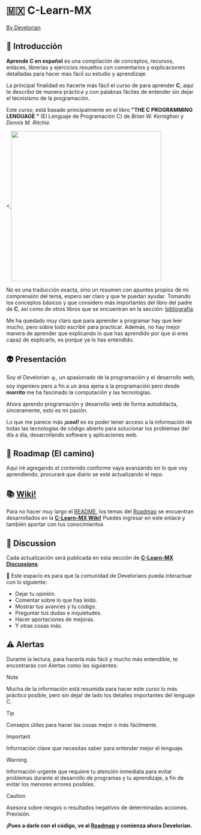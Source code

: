 # :mexico: C-Learn-MX

[By Develorian](https://twitter.com/Develorian_)

<!-- ![image]({https://img.shields.io/badge/Twitter-1DA1F2?style=for-the-badge&logo=twitter&logoColor=white}) -->

<!-- (https://img.shields.io/badge/X-000000?style=for-the-badge&logo=x&logoColor=white) -->

## :space_invader: Introducción

**Aprende C en español** es una compilación de conceptos, recursos, enlaces, librerías y ejercicios resueltos con comentarios y explicaciones detalladas para hacer más fácil su estudio y aprendizaje.

La principal finalidad es hacerte más fácil el curso de para aprender **C**, aquí te describo de manera práctica y con palabras fáciles de entender sin dejar el tecnisismo de la programación.

Este _curso_, está basado principalmente en el libro **"THE C PROGRAMMING LENGUAGE "** (El Lenguaje de Programación C) de _Brian W. Kernighan_ y _Dennis M. Ritchie_.

<!--![Portada del libro: THE C PROGRAMMING LENGUAGE, El lenguaje de programación C, traducción al español](https://www.cc4e.com/book/pages/front.jpg)-->

<<a href="https://www.cc4e.com/book/toc.md" target=blank> <img height="400px" align="center" src="https://www.cc4e.com/book/pages/front.jpg"></a>
<br>

No es una traducción exacta, sino un resumen con apuntes propios de mi comprensión del tema, espero ser claro y que te puedan ayudar. Tomando los conceptos básicos y que considero más importantes del libro del padre de **C**, así como de otros libros que se encuentran en la sección: [bibliografía](bibliografia).

Me ha quedado muy claro que para aprender a programar hay que leer mucho, pero sobre todo escribir para practicar. Además, no hay mejor manera de aprender que explicando lo que has aprendido por que si eres capaz de explicarlo, es porque ya lo has entendido.

## :alien: Presentación

Soy el Develorian 🛸, un apasionado de la programación y el desarrollo web, soy ingeniero pero a fin a un área ajena a la programación pero desde **_morrito_** me ha fascinado la computación y las tecnologías.

Ahora aprendo programación y desarrollo web de forma autodidacta, sinceramente, esto es mi pasión.

Lo que me parece más **_¡cool!_** es es poder tener acceso a la información de todas las tecnologías de código abierto para solucionar los problemas del día a día, desarrollando software y aplicaciones web.

## :rocket: Roadmap (El camino)

Aquí iré agregando el contenido conforme vaya avanzando en lo que voy aprendiendo, procuraré que diario se esté actualizando el repo.

<!-- Cómo se va a llevar a cabo el aprendizaje, basado en el libro, agragando ejercicios extras como ejemplos resueltos y unos para resolver para que suban en discusiones dudas de cómo hacerlo. -->

## :books: [Wiki!](https://github.com/develorian/C-Learn-MX/wiki)

Para no hacer muy largo el [README](README.md), los temas del [Roadmap](#rocket-roadmap-el-camino) se encuentran desarrollados en la **[C-Learn-MX Wiki!](https://github.com/develorian/C-Learn-MX/wiki)** Puedes ingresar en este enlace y también aportar con tus conocimientos

## :thread: Discussion

Cada actualización será publicada en esta sección de **[C-Learn-MX Discussions](https://github.com/develorian/C-Learn-MX/discussions)**.

:speech_balloon: Este espacio es para que la comunidad de Develorians pueda interactuar con lo siguiente:

- Dejar tu opinión.
- Comentar sobre lo que has leído.
- Mostrar tus avances y tu código.
- Preguntar tus dudas e inquietudes.
- Hacer aportaciones de mejoras.
- Y otras cosas más.

## :warning: Alertas

Durante la lectura, para hacerla más fácil y mucho más entendible, te encontrarás con Alertas como las siguientes:

> [!NOTE]
> Mucha de la información está resumida para hacer este curso lo más práctico posible, pero sin dejar de lado los detalles importantes del lenguaje C.

> [!TIP]
> Consejos útiles para hacer las cosas mejor o más fácilmente.

> [!IMPORTANT]
> Información clave que necesitas saber para entender mejor el lenguaje.

> [!WARNING]
> Información urgente que requiere tu atención inmediata para evitar problemas durante el desarrollo de programas y tu aprendizaje, a fin de evitar los menores errores posibles.

> [!CAUTION]
> Asesora sobre riesgos o resultados negativos de determinadas acciones. Previsión.

**¡Pues a darle con el código, ve al [Roadmap](#rocket-roadmap-el-camino) y comienza ahora Develorian.**

